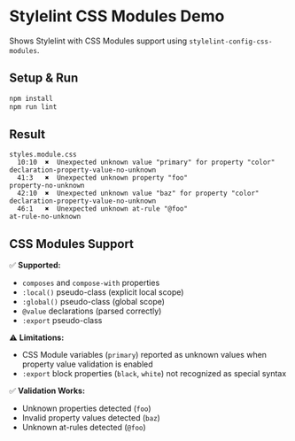 # Stylelint CSS Modules Demo

Shows Stylelint with CSS Modules support using `stylelint-config-css-modules`.

## Setup & Run

```bash
npm install
npm run lint
```

## Result

```
styles.module.css
  10:10  ✖  Unexpected unknown value "primary" for property "color"  declaration-property-value-no-unknown
  41:3   ✖  Unexpected unknown property "foo"                        property-no-unknown
  42:10  ✖  Unexpected unknown value "baz" for property "color"      declaration-property-value-no-unknown
  46:1   ✖  Unexpected unknown at-rule "@foo"                        at-rule-no-unknown
```

## CSS Modules Support

✅ **Supported:**

- `composes` and `compose-with` properties
- `:local()` pseudo-class (explicit local scope)
- `:global()` pseudo-class (global scope)
- `@value` declarations (parsed correctly)
- `:export` pseudo-class

⚠️ **Limitations:**

- CSS Module variables (`primary`) reported as unknown values when property value validation is enabled
- `:export` block properties (`black`, `white`) not recognized as special syntax

✅ **Validation Works:**

- Unknown properties detected (`foo`)
- Invalid property values detected (`baz`)
- Unknown at-rules detected (`@foo`)